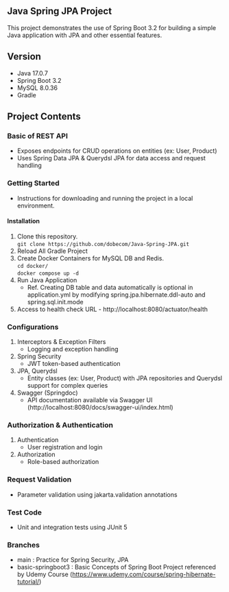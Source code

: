 ## Java Spring JPA Project
This project demonstrates the use of Spring Boot 3.2 for building a simple Java application with JPA and other essential features.

## Version
- Java 17.0.7
- Spring Boot 3.2
- MySQL 8.0.36
- Gradle

## Project Contents
### Basic of REST API
- Exposes endpoints for CRUD operations on entities (ex: User, Product)
- Uses Spring Data JPA & Querydsl JPA for data access and request handling

### Getting Started
- Instructions for downloading and running the project in a local environment.
#### Installation
1. Clone this repository.    
`git clone https://github.com/dobecom/Java-Spring-JPA.git`
2. Reload All Gradle Project
3. Create Docker Containers for MySQL DB and Redis.
   </br> `cd docker/`
   </br> `docker compose up -d`
4. Run Java Application
   - Ref. Creating DB table and data automatically is optional in application.yml by modifying spring.jpa.hibernate.ddl-auto and spring.sql.init.mode
5. Access to health check URL - http://localhost:8080/actuator/health

### Configurations
1. Interceptors & Exception Filters
   - Logging and exception handling
2. Spring Security
   - JWT token-based authentication
3. JPA, Querydsl
   - Entity classes (ex: User, Product) with JPA repositories and Querydsl support for complex queries
4. Swagger (Springdoc)
   - API documentation available via Swagger UI (http://localhost:8080/docs/swagger-ui/index.html)

### Authorization & Authentication
1. Authentication
   - User registration and login
3. Authorization
   - Role-based authorization

### Request Validation
- Parameter validation using jakarta.validation annotations

### Test Code
- Unit and integration tests using JUnit 5

### Branches
- main : Practice for Spring Security, JPA
- basic-springboot3 : Basic Concepts of Spring Boot Project referenced by Udemy Course (https://www.udemy.com/course/spring-hibernate-tutorial/)
